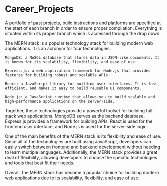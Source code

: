 # Career_Projects
A portfolio of past projects, build instructions and platforms are specified at the start of each branch in order to ensure proper compilation.  Everything is situated within its proper branch which is accessed through the drop down.   




The MERN stack is a popular technology stack for building modern web applications. It is an acronym for four technologies:

    MongoDB: a NoSQL database that stores data in JSON-like documents. It is known for its scalability, flexibility, and ease of use.

    Express.js: a web application framework for Node.js that provides features for building robust and scalable APIs.

    React: a JavaScript library for building user interfaces. It is fast, efficient, and makes it easy to build reusable UI components.

    Node.js: a JavaScript runtime that allows you to build scalable and high-performance applications on the server-side.

Together, these technologies provide a powerful toolset for building full-stack web applications. MongoDB serves as the backend database, Express.js provides a framework for building APIs, React is used for the frontend user interface, and Node.js is used for the server-side logic.

One of the main benefits of the MERN stack is its flexibility and ease of use. Since all of the technologies are built using JavaScript, developers can easily switch between frontend and backend development without needing to learn multiple languages. Additionally, the MERN stack provides a great deal of flexibility, allowing developers to choose the specific technologies and tools that best fit their needs.

Overall, the MERN stack has become a popular choice for building modern web applications due to its scalability, flexibility, and ease of use.








